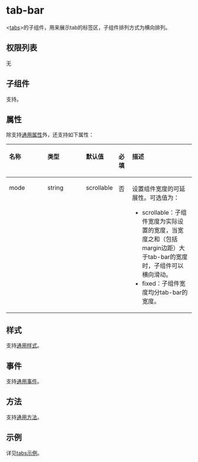 # tab-bar<a name="ZH-CN_TOPIC_0000001173324603"></a>

<[tabs](js-components-container-tabs.md)\>的子组件，用来展示tab的标签区，子组件排列方式为横向排列。

## 权限列表<a name="section11257113618419"></a>

无

## 子组件<a name="sfddaafa400fa4802a6c4344a0cc0f9ed"></a>

支持。

## 属性<a name="s45d9533b71b049aba681c57db73d9f7b"></a>

除支持[通用属性](js-components-common-attributes.md)外，还支持如下属性：

<table><thead align="left"><tr><th class="cellrowborder" valign="top" width="23.119999999999997%" id="mcps1.1.6.1.1"><p>名称</p>
</th>
<th class="cellrowborder" valign="top" width="23.119999999999997%" id="mcps1.1.6.1.2"><p>类型</p>
</th>
<th class="cellrowborder" valign="top" width="10.48%" id="mcps1.1.6.1.3"><p>默认值</p>
</th>
<th class="cellrowborder" valign="top" width="7.5200000000000005%" id="mcps1.1.6.1.4"><p>必填</p>
</th>
<th class="cellrowborder" valign="top" width="35.76%" id="mcps1.1.6.1.5"><p>描述</p>
</th>
</tr>
</thead>
<tbody><tr><td class="cellrowborder" valign="top" width="23.119999999999997%" headers="mcps1.1.6.1.1 "><p>mode</p>
</td>
<td class="cellrowborder" valign="top" width="23.119999999999997%" headers="mcps1.1.6.1.2 "><p>string</p>
</td>
<td class="cellrowborder" valign="top" width="10.48%" headers="mcps1.1.6.1.3 "><p>scrollable</p>
</td>
<td class="cellrowborder" valign="top" width="7.5200000000000005%" headers="mcps1.1.6.1.4 "><p>否</p>
</td>
<td class="cellrowborder" valign="top" width="35.76%" headers="mcps1.1.6.1.5 "><p>设置组件宽度的可延展性。可选值为：</p>
<ul><li>scrollable：子组件宽度为实际设置的宽度，当宽度之和（包括margin边距）大于tab-bar的宽度时，子组件可以横向滑动。</li><li>fixed：子组件宽度均分tab-bar的宽度。</li></ul>
</td>
</tr>
</tbody>
</table>

## 样式<a name="section193239416388"></a>

支持[通用样式](js-components-common-styles.md)。

## 事件<a name="section71081937192815"></a>

支持[通用事件](js-components-common-events.md)。

## 方法<a name="section2279124532420"></a>

支持[通用方法](js-components-common-methods.md)。

## 示例<a name="section10605165263911"></a>

详见[tabs示例](js-components-container-tabs.md#section14993155318710)。

